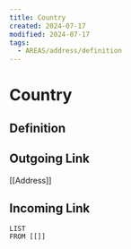 ```yaml
---
title: Country
created: 2024-07-17
modified: 2024-07-17
tags:
  - AREAS/address/definition
---
```

# Country
## Definition

## Outgoing Link
[[Address]]
## Incoming Link
```dataview
LIST
FROM [[]]
```

